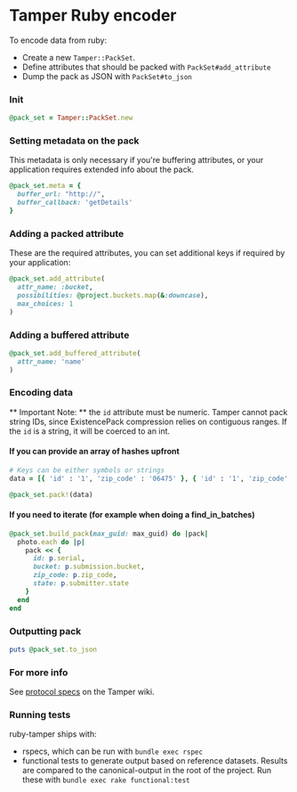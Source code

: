# Tamper Ruby encoder

To encode data from ruby:

  * Create a new `Tamper::PackSet`.
  * Define attributes that should be packed with `PackSet#add_attribute`
  * Dump the pack as JSON with `PackSet#to_json`

### Init

```ruby
@pack_set = Tamper::PackSet.new
```

### Setting metadata on the pack

This metadata is only necessary if you're buffering attributes,
or your application requires extended info about the pack.

```ruby
@pack_set.meta = {
  buffer_url: "http://",
  buffer_callback: 'getDetails'
}
```

### Adding a packed attribute

These are the required attributes, you can set additional
keys if required by your application:

```ruby
@pack_set.add_attribute(
  attr_name: :bucket,
  possibilities: @project.buckets.map(&:downcase),
  max_choices: 1
)
```

### Adding a buffered attribute

```ruby
@pack_set.add_buffered_attribute(
  attr_name: 'name'
)
```

### Encoding data

** Important Note: ** the `id` attribute must be numeric.  Tamper cannot pack string IDs, since ExistencePack compression relies on contiguous ranges.  If the `id` is a string, it will be coerced to an int.

#### If you can provide an array of hashes upfront


```ruby
# Keys can be either symbols or strings 
data = [{ 'id' : '1', 'zip_code' : '06475' }, { 'id' : '1', 'zip_code' : '91647' }]

@pack_set.pack!(data)
```

#### If you need to iterate (for example when doing a find_in_batches)

```ruby
@pack_set.build_pack(max_guid: max_guid) do |pack|
  photo.each do |p|
    pack << {
      id: p.serial,
      bucket: p.submission.bucket,
      zip_code: p.zip_code,
      state: p.submitter.state
    }
  end
end
```

### Outputting pack

```ruby
puts @pack_set.to_json
```

### For more info

See [protocol specs](https://github.com/NYTimes/tamper/wiki/Packs) on the Tamper wiki.

### Running tests

ruby-tamper ships with:

  * rspecs, which can be run with `bundle exec rspec`
  * functional tests to generate output based on reference datasets.  Results are compared to the canonical-output in the root of the project. Run these with `bundle exec rake functional:test`
